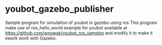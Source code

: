 # youbot_gazebo_publisher
Sample program for simulation of youbot in gazebo using ros
This program make use of ros_hello_world example for youbot available at https://github.com/wnowak/youbot_ros_samples and modify it to make it ework work with Gazebo.
